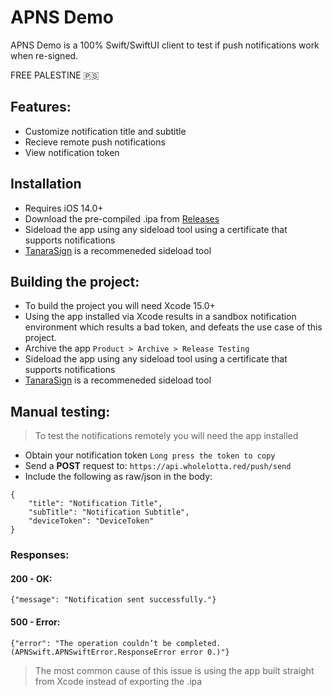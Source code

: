 # APNS Demo 

APNS Demo is a 100% Swift/SwiftUI client to test if push notifications work when re-signed.

FREE PALESTINE 🇵🇸

## Features:
* Customize notification title and subtitle
* Recieve remote push notifications
* View notification token

## Installation
* Requires iOS 14.0+
* Download the pre-compiled .ipa from [Releases](https://github.com/iRayanKhan/APNS-Demo/releases)
* Sideload the app using any sideload tool using a certificate that supports notifications
* [TanaraSign](https://github.com/iRayanKhan/TanaraSign) is a recommeneded sideload tool

## Building the project:
* To build the project you will need Xcode 15.0+
* Using the app installed via Xcode results in a sandbox notification environment which results a bad token, and defeats the use case of this project.
* Archive the app ```Product > Archive > Release Testing```
* Sideload the app using any sideload tool using a certificate that supports notifications
* [TanaraSign](https://github.com/iRayanKhan/TanaraSign) is a recommeneded sideload tool

## Manual testing:
> To test the notifications remotely you will need the app installed
* Obtain your notification token ```Long press the token to copy```
* Send a **POST** request to: ```https://api.wholelotta.red/push/send```
* Include the following as raw/json in the body:
```
{
    "title": "Notification Title",
    "subTitle": "Notification Subtitle",
    "deviceToken": "DeviceToken"
}
```

### Responses: 
#### 200 - OK:
```
{"message": "Notification sent successfully."}
```

#### 500 - Error:
```
{"error": "The operation couldn’t be completed. (APNSwift.APNSwiftError.ResponseError error 0.)"}
```
> The most common cause of this issue is using the app built straight from Xcode instead of exporting the .ipa 















